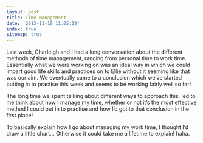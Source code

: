 ```yaml
---
layout: post
title: Time Management
date: '2013-11-19 11:05:19'
index: true
sitemap: true
---
```


<p>Last week, Charleigh and I had a long conversation about the different methods of time management, ranging from personal time to work time. Essentially what we were working on was an ideal way in which we could impart good life skills and practices on to Ellie without it seeming like that was our aim. We eventually came to a conclusion which we&rsquo;ve started putting in to practise this week and seems to be working fairly well so far!</p>
<p>The long time we spent talking about different ways to approach this, led to me think about how I manage my time, whether or not it&rsquo;s the most effective method I could put in to practise and how I&rsquo;d got to that conclusion in the first place!</p>
<p>To basically explain how I go about managing my work time, I thought I&rsquo;d draw a little chart&hellip; Otherwise it could take me a lifetime to explain! haha.</p>
<p> </p>
